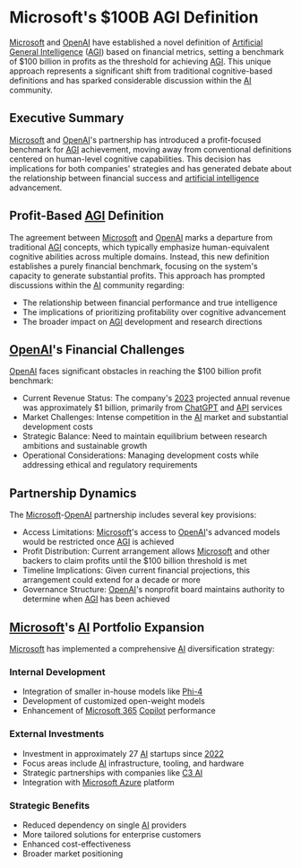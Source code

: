 # Microsoft's $100B AGI Definition

[Microsoft](../misc/streaming_services.md) and [OpenAI](../misc/washington_ufo_incident.md) have established a novel definition of [Artificial General Intelligence](AGI.MD) ([AGI](AGI.MD)) based on financial metrics, setting a benchmark of $100 billion in profits as the threshold for achieving [AGI](AGI.MD). This unique approach represents a significant shift from traditional cognitive-based definitions and has sparked considerable discussion within the [AI](artificial_intelligence.md) community.

## Executive Summary

[Microsoft](../misc/streaming_services.md) and [OpenAI](../misc/washington_ufo_incident.md)'s partnership has introduced a profit-focused benchmark for [AGI](AGI.MD) achievement, moving away from conventional definitions centered on human-level cognitive capabilities. This decision has implications for both companies' strategies and has generated debate about the relationship between financial success and [artificial intelligence](artificial_intelligence.md) advancement.

## Profit-Based [AGI](AGI.MD) Definition

The agreement between [Microsoft](../misc/streaming_services.md) and [OpenAI](../misc/washington_ufo_incident.md) marks a departure from traditional [AGI](AGI.MD) concepts, which typically emphasize human-equivalent cognitive abilities across multiple domains. Instead, this new definition establishes a purely financial benchmark, focusing on the system's capacity to generate substantial profits. This approach has prompted discussions within the [AI](artificial_intelligence.md) community regarding:

* The relationship between financial performance and true intelligence
* The implications of prioritizing profitability over cognitive advancement
* The broader impact on [AGI](AGI.MD) development and research directions

## [OpenAI](../misc/washington_ufo_incident.md)'s Financial Challenges

[OpenAI](../misc/washington_ufo_incident.md) faces significant obstacles in reaching the $100 billion profit benchmark:

* Current Revenue Status: The company's [2023](../../../LITERARY_PRODUCTS/JOES_NOTES/AI/C3_AI.MD) projected annual revenue was approximately $1 billion, primarily from [ChatGPT](../CHATGPT.md) and [API](../API.md) services
* Market Challenges: Intense competition in the [AI](artificial_intelligence.md) market and substantial development costs
* Strategic Balance: Need to maintain equilibrium between research ambitions and sustainable growth
* Operational Considerations: Managing development costs while addressing ethical and regulatory requirements

## Partnership Dynamics

The [Microsoft](../misc/streaming_services.md)-[OpenAI](../misc/washington_ufo_incident.md) partnership includes several key provisions:

* Access Limitations: [Microsoft](../misc/streaming_services.md)'s access to [OpenAI](../misc/washington_ufo_incident.md)'s advanced models would be restricted once [AGI](AGI.MD) is achieved
* Profit Distribution: Current arrangement allows [Microsoft](../misc/streaming_services.md) and other backers to claim profits until the $100 billion threshold is met
* Timeline Implications: Given current financial projections, this arrangement could extend for a decade or more
* Governance Structure: [OpenAI](../misc/washington_ufo_incident.md)'s nonprofit board maintains authority to determine when [AGI](AGI.MD) has been achieved

## [Microsoft](../misc/streaming_services.md)'s [AI](artificial_intelligence.md) Portfolio Expansion

[Microsoft](../misc/streaming_services.md) has implemented a comprehensive [AI](artificial_intelligence.md) diversification strategy:

### Internal Development

* Integration of smaller in-house models like [Phi-4](../physics/quantum_computing.md)
* Development of customized open-weight models
* Enhancement of [Microsoft 365](../MICROSOFT_365.md) [Copilot](../MICROSOFT_COPILOT.md) performance

### External Investments

* Investment in approximately 27 [AI](artificial_intelligence.md) startups since [2022](../2022.md)
* Focus areas include [AI](artificial_intelligence.md) infrastructure, tooling, and hardware
* Strategic partnerships with companies like [C3 AI](../misc/einstein_cartan.md)
* Integration with [Microsoft Azure](../misc/suzetrigine.md) platform

### Strategic Benefits

* Reduced dependency on single [AI](artificial_intelligence.md) providers
* More tailored solutions for enterprise customers
* Enhanced cost-effectiveness
* Broader market positioning

